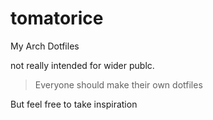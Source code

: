 # tomatorice
My Arch Dotfiles

not really intended for wider publc.

> Everyone should make their own dotfiles

But feel free to take inspiration
